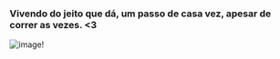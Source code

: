 ### Vivendo do jeito que dá, um passo de casa vez, apesar de correr as vezes. <3

![image](https://github.com/user-attachments/assets/8daab205-f65d-4901-9433-4eeeb8c60f6d)!
